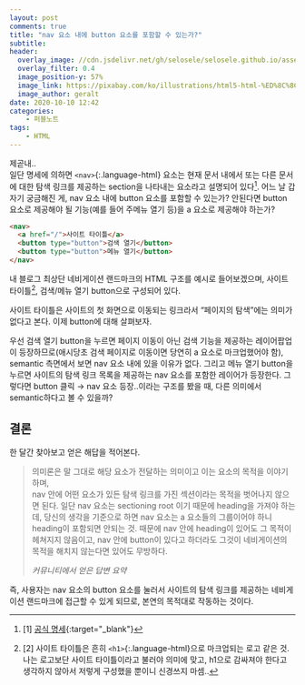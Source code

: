 ```yaml
---
layout: post
comments: true
title: "nav 요소 내에 button 요소를 포함할 수 있는가?"
subtitle:
header:
  overlay_image: //cdn.jsdelivr.net/gh/selosele/selosele.github.io/assets/images/thumb/html_thumb01.jpg
  overlay_filter: 0.4
  image_position-y: 57%
  image_link: https://pixabay.com/ko/illustrations/html5-html-%ED%8C%8C%EC%9D%BC-%ED%98%95%EC%8B%9D-386614/
  image_author: geralt
date: 2020-10-10 12:42
categories:
    - 퍼블노트
tags:
    - HTML
---
```


제곧내..  
일단 명세에 의하면 ```<nav>```{:.language-html} 요소는 현재 문서 내에서 또는 다른 문서에 대한 탐색 링크를 제공하는 section을 나타내는 요소라고 설명되어 있다[^1]. 어느 날 갑자기 궁금해진 게, nav 요소 내에 button 요소를 포함할 수 있는가? 안된다면 button 요소로 제공해야 될 기능(예를 들어 주메뉴 열기 등)을 a 요소로 제공해야 하는가?

```html
<nav>
  <a href="/">사이트 타이틀</a>
  <button type="button">검색 열기</button>
  <button type="button">메뉴 열기</button>
</nav>
```

내 블로그 최상단 네비게이션 랜드마크의 HTML 구조를 예시로 들어보겠으며, 사이트 타이틀[^2], 검색/메뉴 열기 button으로 구성되어 있다.

사이트 타이틀은 사이트의 첫 화면으로 이동되는 링크라서 &ldquo;페이지의 탐색&rdquo;에는 의미가 없다고 본다. 이제 button에 대해 살펴보자.

우선 검색 열기 button을 누르면 페이지 이동이 아닌 검색 기능을 제공하는 레이어팝업이 등장하므로(애시당초 검색 페이지로 이동이면 당연히 a 요소로 마크업했어야 함), semantic 측면에서 보면 nav 요소 내에 있을 이유가 없다. 그리고 메뉴 열기 button을 누르면 사이트의 탐색 링크 목록을 제공하는 nav 요소를 포함한 레이어가 등장한다. 그렇다면 button 클릭 &rarr; nav 요소 등장..이라는 구조를 봤을 때, 다른 의미에서 semantic하다고 볼 수 있을까?

## 결론

한 달간 찾아보고 얻은 해답을 적어본다.

> 의미론은 말 그대로 해당 요소가 전달하는 의미이고 이는 요소의 목적을 이야기하며,  
> nav 안에 어떤 요소가 있든 탐색 링크를 가진 섹션이라는 목적을 벗어나지 않으면 된다. 일단 nav 요소는 sectioning root 이기 때문에 heading을 가져야 하는데, 당신의 생각을 기준으로 하면 nav 요소는 a 요소들의 그룹이어야 하니 heading이 포함되면 안되는 것.
> 때문에 nav 안에 heading이 있어도 그 목적이 헤쳐지지 않음이고, nav 안에 button이 있다고 하더라도 그것이 네비게이션의 목적을 해치지 않는다면 있어도 무방하다.
> 
> <cite>커뮤니티에서 얻은 답변 요약</cite>

즉, 사용자는 nav 요소의 button 요소를 눌러서 사이트의 탐색 링크를 제공하는 네비게이션 랜드마크에 접근할 수 있게 되므로, 본연의 목적대로 작동하는 것이다.

[^1]: [1] [공식 명세](https://html.spec.whatwg.org/multipage/sections.html#the-nav-element){:target="_blank"}

[^2]: [2] 사이트 타이틀은 흔히 ```<h1>```{:.language-html}으로 마크업되는 로고 같은 것. 나는 로고보단 사이트 타이틀이라고 불러야 의미에 맞고, h1으로 감싸져야 한다고 생각하지 않아서 저렇게 구성했을 뿐이니 신경쓰지 마셈..